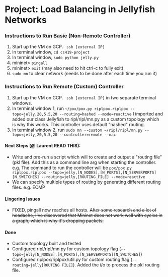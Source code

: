 # Project: Load Balancing in Jellyfish Networks

### Instructions to Run Basic (Non-Remote Controller)
1. Start up the VM on GCP. ``` ssh [external IP]```
2. In terminal window, ``` cd cs419-project ```
3. In terminal window, ``` sudo python jelly.py ```
4. mininet> ``` pingall ```
5. mininet> ``` exit ``` (may also need to hit ctrl-c to fully exit)
6. ``` sudo mn ``` to clear network (needs to be done after each time you run it)

### Instructions to Run Remote (Custom) Controller
1. Start up the VM on GCP. ``` ssh [external IP]``` in two separate terminal windows.
2. In terminal window 1, run ``` ~/pox/pox.py riplpox.riplpox --topo=jelly,20,5,5,20 --routing=hashed --mode=reactive ``` I imported and added our class Jellyfish to ripl/ripl/mn.py as a custom topology which is why this works. This controller uses default "hashed" routing.
3. In terminal window 2, run ``` sudo mn --custom ~/ripl/ripl/mn.py --topo=jelly,20,5,5,20 --controller=remote --mac ```

#### Next Steps (@ Laurent READ THIS):
- Write and pre-run a script which will to create and output a "routing file" (pkl file). Add this as a command line arg when starting the controller. e.g. The command to run the controller will be ```pox/pox.py riplpox.riplpox --topo=jelly,[N_NODES],[N_PORTS],[N_SERVERPORTS][N_SWITCHES] --routing=jelly,[ROUTING_FILE] --mode=reactive ```
- We can specify multiple types of routing by generating different routing files. e.g. ECMP


#### Lingering Issues
- FIXED, pingall now reaches all hosts. ~~After some research and a lot of headache, I've discovered that Mininet does not work well with cycles in a graph, which is why it's dropping packets.~~

#### Done
- Custom topology built and tested
- Configured ripl/ripl/mn.py for custom topology flag (```--topo=jelly[N_NODES],[N_PORTS],[N_SERVERPORTS][N_SWITCHES]```)
- Configured riplpox/riplpox/util.py for custom routing flag (```--routing=jelly[ROUTING FILE]```). Added the i/o to process the pkl routing file.
